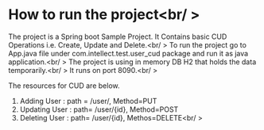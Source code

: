 # How to run the project<br/ >

The project is a Spring boot Sample Project. It Contains basic CUD Operations i.e. Create, Update and Delete.<br/ >
To run the project go to App.java file under com.intellect.test.user_cud package and run it as java application.<br/ >
The project is using in memory DB H2 that holds the data temporarily.<br/ >
It runs on port 8090.<br/ >

The resources for CUD are below.</br>
1. Adding User : path = /user/, Method=PUT<br />
2. Updating User : path= /user/{id}, Method=POST<br />
3. Deleting User : path= /user/{id}, Methos=DELETE<br/ >
